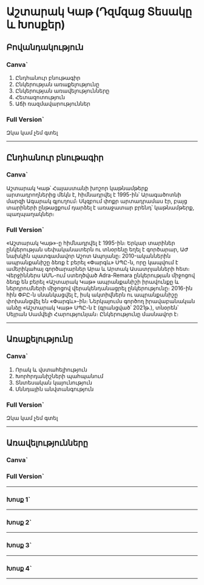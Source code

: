 # Աշտարակ Կաթ (Դզմզաց Տեսակը և Խոսքեր)

## Բովանդակություն

### Canva`

1. Ընդհանուր բնութագիր
2. Ընկերության առաքելությունը
3. Ընկերության առավելությունները
4. Հետազոտություն
5. Աճի ռազմավարություններ

### Full Version`

Զկա կամ չեմ գտել

---

## Ընդհանուր բնութագիր

### Canva`

Աշտարակ Կաթ՝ Հայաստանի խոշոր կաթնամթերք արտադրողներից մեկն է, հիմնադրվել է 1995-ին՝ Արագածոտնի մարզի Ագարակ գյուղում։ Սկզբում փոքր արտադրամաս էր, բայց տարիների ընթացքում դարձել է առաջատար բրենդ՝ կաթնամթերք, պաղպաղակներ։

### Full Version`

«Աշտարակ Կաթ»-ը հիմնադրվել է 1995-ին։ Երկար տարիներ ընկերության սեփականատերն ու տնօրենը եղել է գործարար, ԱԺ նախկին պատգամավոր Աշոտ Ապոյանը։ 2010-ականներին ապրանքանիշը ձեռք է բերել «Փարգև» ՍՊԸ-ն, որը կապվում է ամերիկահայ գործարարներ Արա և Արտակ Ասատրյանների հետ։ Վերջիններս ԱՄՆ-ում ստեղծված Adra-Remara ընկերության միջոցով ձեռք են բերել «Աշտարակ Կաթ» ապրանքանիշի իրավունքը և ներդրումների միջոցով վերակենդանացրել ընկերությունը։ 2016-ին հին ՓԲԸ-ն սնանկացվել է, իսկ ակտիվներն ու ապրանքանիշը փոխանցվել են «Փարգև»-ին։ Ներկայումս գործող իրավաբանական անձը «Աշտարակ Կաթ» ՍՊԸ-ն է (գրանցված՝ 2021թ.), տնօրեն՝ Սեյրան Սամվելի Հարությունյան։ Ընկերությունը մասնավոր է։

---

## Առաքելությունը

### Canva`

1. Որակ և վստահելիություն
2. Խորհրդանիշների պահպանում
3. Տնտեսական կայունություն
4. Սննդային անվտանգություն

### Full Version`

Զկա կամ չեմ գտել

---

## Առավելությունները

### Canva`

### Full Version`

---

### Խոսք 1`
---

### Խոսք 2`
---

### Խոսք 3`
---

### Խոսք 4`
---
